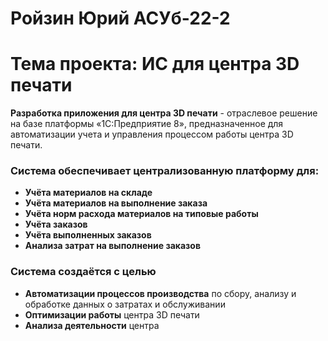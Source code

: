 # Ройзин Юрий АСУб-22-2
# Тема проекта: ИС для центра 3D печати

**Разработка приложения для центра 3D печати** - отраслевое решение на базе платформы «1С:Предприятие 8», предназначенное для автоматизации учета и управления процессом работы центра 3D печати.

### Система обеспечивает централизованную платформу для:

- **Учёта материалов на складе**  
- **Учёта материалов на выполнение заказа** 
- **Учёта норм расхода материалов на типовые работы**
- **Учёта заказов** 
- **Учёта выполненных заказов** 
- **Анализа затрат на выполнение заказов**  

### Система создаётся с целью

- **Автоматизации процессов производства** по сбору, анализу и обработке данных о затратах и обслуживании
- **Оптимизации работы** центра 3D печати
- **Анализа деятельности** центра
